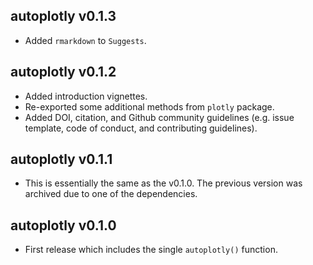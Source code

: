 autoplotly v0.1.3
---------------------

* Added `rmarkdown` to `Suggests`.

autoplotly v0.1.2
---------------------

* Added introduction vignettes.
* Re-exported some additional methods from `plotly` package.
* Added DOI, citation, and Github community guidelines (e.g. issue template, code of conduct, and contributing guidelines). 

autoplotly v0.1.1
---------------------

* This is essentially the same as the v0.1.0. The previous version was archived due to one of the dependencies.

autoplotly v0.1.0
---------------------

* First release which includes the single `autoplotly()` function.
